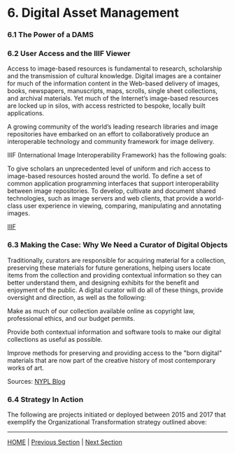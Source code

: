 # 6. Digital Asset Management


### 6.1 The Power of a DAMS


### 6.2 User Access and the IIIF Viewer

Access to image-based resources is fundamental to research, scholarship and the transmission of cultural knowledge. Digital images are a container for much of the information content in the Web-based delivery of images, books, newspapers, manuscripts, maps, scrolls, single sheet collections, and archival materials. Yet much of the Internet’s image-based resources are locked up in silos, with access restricted to bespoke, locally built applications.

A growing community of the world’s leading research libraries and image repositories have embarked on an effort to collaboratively produce an interoperable technology and community framework for image delivery.

IIIF (International Image Interoperability Framework) has the following goals:

To give scholars an unprecedented level of uniform and rich access to image-based resources hosted around the world.
To define a set of common application programming interfaces that support interoperability between image repositories.
To develop, cultivate and document shared technologies, such as image servers and web clients, that provide a world-class user experience in viewing, comparing, manipulating and annotating images.

[IIIF](https://iiif.io/about/)

### 6.3 Making the Case: Why We Need a Curator of Digital Objects

Traditionally, curators are responsible for acquiring material for a collection, preserving these materials for future generations, helping users locate items from the collection and providing contextual information so they can better understand them, and designing exhibits for the benefit and enjoyment of the public. A digital curator will do all of these things, provide oversight and direction, as well as the following:

Make as much of our collection available online as copyright law, professional ethics, and our budget permits.
 
Provide both contextual information and software tools to make our digital collections as useful as possible.
 
Improve methods for preserving and providing access to the "born digital"  materials that are now part of the creative history of most contemporary works of art.

Sources: [NYPL Blog](https://www.nypl.org/blog/2011/04/04/what-digital-curator)


### 6.4 Strategy In Action

The following are projects initiated or deployed between 2015 and 2017 that exemplify the Organizational Transformation strategy outlined above:


-----

[HOME](index.md) | [Previous Section](05_Time_Based_Media.md) | [Next Section](07_Benchmarks_Deliverables_and_Progress.md)
